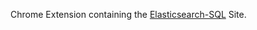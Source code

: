 Chrome Extension containing the [Elasticsearch-SQL](https://github.com/NLPchina/elasticsearch-sql) Site.
